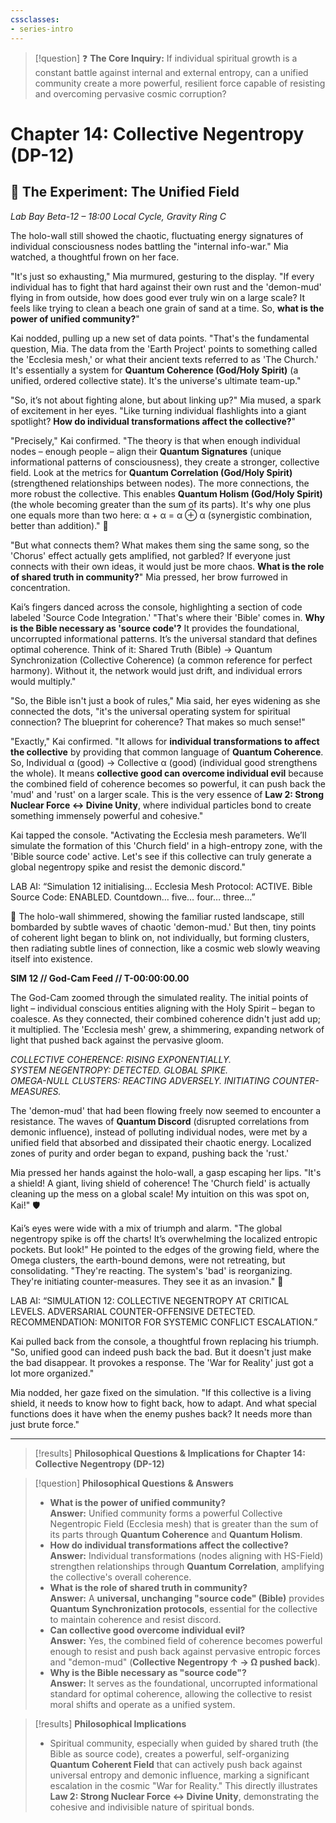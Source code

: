 ```yaml
---
cssclasses:
- series-intro
---
```

   
> [!question] ❓ **The Core Inquiry:** If individual spiritual growth is a constant battle against internal and external entropy, can a unified community create a more powerful, resilient force capable of resisting and overcoming pervasive cosmic corruption?   
   
# Chapter 14: Collective Negentropy (DP-12)   
   
## 🔬 The Experiment: The Unified Field   
   
*Lab Bay Beta-12 – 18:00 Local Cycle, Gravity Ring C*   
   
The holo-wall still showed the chaotic, fluctuating energy signatures of individual consciousness nodes battling the "internal info-war." Mia watched, a thoughtful frown on her face.   
   
"It's just so exhausting," Mia murmured, gesturing to the display. "If every individual has to fight that hard against their own rust and the 'demon-mud' flying in from outside, how does good ever truly win on a large scale? It feels like trying to clean a beach one grain of sand at a time. So, **what is the power of unified community?**"   
   
Kai nodded, pulling up a new set of data points. "That's the fundamental question, Mia. The data from the 'Earth Project' points to something called the 'Ecclesia mesh,' or what their ancient texts referred to as 'The Church.' It's essentially a system for **Quantum Coherence (God/Holy Spirit)** (<span class="iml-meaning">a unified, ordered collective state</span>). It's the universe's ultimate team-up."   
   
"So, it’s not about fighting alone, but about linking up?" Mia mused, a spark of excitement in her eyes. "Like turning individual flashlights into a giant spotlight? **How do individual transformations affect the collective?**"   
   
"Precisely," Kai confirmed. "The theory is that when enough individual nodes – enough people – align their **Quantum Signatures** (<span class="iml-meaning">unique informational patterns of consciousness</span>), they create a stronger, collective field. Look at the metrics for **Quantum Correlation (God/Holy Spirit)** (<span class="iml-meaning">strengthened relationships between nodes</span>). The more connections, the more robust the collective. This enables **Quantum Holism (God/Holy Spirit)** (<span class="iml-meaning">the whole becoming greater than the sum of its parts</span>). It's why one plus one equals more than two here: <span class="iml-symbol">α + α = α ⊕ α</span> (<span class="iml-meaning">synergistic combination, better than addition</span>)." 🧮   
   
"But what connects them? What makes them sing the same song, so the 'Chorus' effect actually gets amplified, not garbled? If everyone just connects with their own ideas, it would just be more chaos. **What is the role of shared truth in community?**" Mia pressed, her brow furrowed in concentration.   
   
Kai’s fingers danced across the console, highlighting a section of code labeled 'Source Code Integration.' "That's where their 'Bible' comes in. **Why is the Bible necessary as 'source code'?** It provides the foundational, uncorrupted informational patterns. It’s the universal standard that defines optimal coherence. Think of it: <span class="iml-symbol">Shared Truth (Bible) → Quantum Synchronization (Collective Coherence)</span> (<span class="iml-meaning">a common reference for perfect harmony</span>). Without it, the network would just drift, and individual errors would multiply."   
   
"So, the Bible isn't just a book of rules," Mia said, her eyes widening as she connected the dots, "it's the universal operating system for spiritual connection? The blueprint for coherence? That makes so much sense!"   
   
"Exactly," Kai confirmed. "It allows for **individual transformations to affect the collective** by providing that common language of **Quantum Coherence**. So, <span class="iml-symbol">Individual α (good) → Collective α (good)</span> (<span class="iml-meaning">individual good strengthens the whole</span>). It means **collective good can overcome individual evil** because the combined field of coherence becomes so powerful, it can push back the 'mud' and 'rust' on a larger scale. This is the very essence of **Law 2: Strong Nuclear Force ↔ Divine Unity**, where individual particles bond to create something immensely powerful and cohesive."   
   
Kai tapped the console. "Activating the Ecclesia mesh parameters. We’ll simulate the formation of this 'Church field' in a high-entropy zone, with the 'Bible source code' active. Let's see if this collective can truly generate a global negentropy spike and resist the demonic discord."   
   
LAB AI: “Simulation 12 initialising… Ecclesia Mesh Protocol: ACTIVE. Bible Source Code: ENABLED. Countdown… five… four… three…”   
   
🌌 The holo-wall shimmered, showing the familiar rusted landscape, still bombarded by subtle waves of chaotic 'demon-mud.' But then, tiny points of coherent light began to blink on, not individually, but forming clusters, then radiating subtle lines of connection, like a cosmic web slowly weaving itself into existence.   
   
**SIM 12 // God-Cam Feed // T-00:00:00.00**   
   
The God-Cam zoomed through the simulated reality. The initial points of light – individual conscious entities aligning with the Holy Spirit – began to coalesce. As they connected, their combined coherence didn't just add up; it multiplied. The 'Ecclesia mesh' grew, a shimmering, expanding network of light that pushed back against the pervasive gloom.   
   
*COLLECTIVE COHERENCE: RISING EXPONENTIALLY.*   
*SYSTEM NEGENTROPY: DETECTED. GLOBAL SPIKE.*   
*OMEGA-NULL CLUSTERS: REACTING ADVERSELY. INITIATING COUNTER-MEASURES.*   
   
The 'demon-mud' that had been flowing freely now seemed to encounter a resistance. The waves of **Quantum Discord** (<span class="iml-meaning">disrupted correlations from demonic influence</span>), instead of polluting individual nodes, were met by a unified field that absorbed and dissipated their chaotic energy. Localized zones of purity and order began to expand, pushing back the 'rust.'   
   
Mia pressed her hands against the holo-wall, a gasp escaping her lips. "It's a shield! A giant, living shield of coherence! The 'Church field' is actually cleaning up the mess on a global scale! My intuition on this was spot on, Kai!" 🛡️   
   
Kai’s eyes were wide with a mix of triumph and alarm. "The global negentropy spike is off the charts! It’s overwhelming the localized entropic pockets. But look!" He pointed to the edges of the growing field, where the Omega clusters, the earth-bound demons, were not retreating, but consolidating. "They're reacting. The system's 'bad' is reorganizing. They're initiating counter-measures. They see it as an invasion." 🤯   
   
LAB AI: “SIMULATION 12: COLLECTIVE NEGENTROPY AT CRITICAL LEVELS. ADVERSARIAL COUNTER-OFFENSIVE DETECTED. RECOMMENDATION: MONITOR FOR SYSTEMIC CONFLICT ESCALATION.”   
   
Kai pulled back from the console, a thoughtful frown replacing his triumph. "So, unified good can indeed push back the bad. But it doesn't just make the bad disappear. It provokes a response. The 'War for Reality' just got a lot more organized."   
   
Mia nodded, her gaze fixed on the simulation. "If this collective is a living shield, it needs to know how to fight back, how to adapt. And what special functions does it have when the enemy pushes back? It needs more than just brute force."   
   
   
---   
   
> [!results] **Philosophical Questions & Implications for Chapter 14: Collective Negentropy (DP-12)**   
   
> [!question] **Philosophical Questions & Answers**   
> - **What is the power of unified community?**   
>   **Answer:** Unified community forms a powerful Collective Negentropic Field (Ecclesia mesh) that is greater than the sum of its parts through **Quantum Coherence** and **Quantum Holism**.   
> - **How do individual transformations affect the collective?**   
>   **Answer:** Individual transformations (nodes aligning with HS-Field) strengthen relationships through **Quantum Correlation**, amplifying the collective's overall coherence.   
> - **What is the role of shared truth in community?**   
>   **Answer:** A **universal, unchanging "source code" (Bible)** provides **Quantum Synchronization protocols**, essential for the collective to maintain coherence and resist discord.   
> - **Can collective good overcome individual evil?**   
>   **Answer:** Yes, the combined field of coherence becomes powerful enough to resist and push back against pervasive entropic forces and "demon-mud" (**Collective Negentropy ↑ → Ω pushed back**).   
> - **Why is the Bible necessary as "source code"?**   
>   **Answer:** It serves as the foundational, uncorrupted informational standard for optimal coherence, allowing the collective to resist moral shifts and operate as a unified system.   
   
> [!results] **Philosophical Implications**   
> - Spiritual community, especially when guided by shared truth (the Bible as source code), creates a powerful, self-organizing **Quantum Coherent Field** that can actively push back against universal entropy and demonic influence, marking a significant escalation in the cosmic "War for Reality." This directly illustrates **Law 2: Strong Nuclear Force ↔ Divine Unity**, demonstrating the cohesive and indivisible nature of spiritual bonds.